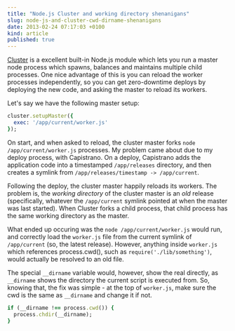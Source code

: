 ```yaml
---
title: "Node.js Cluster and working directory shenanigans"
slug: node-js-and-cluster-cwd-dirname-shenanigans
date: 2013-02-24 07:17:03 +0100
kind: article
published: true
---
```


[Cluster](http://nodejs.org/api/cluster.html) is a excellent built-in Node.js module which lets you run a master node process which spawns, balances and maintains multiple child processes. One nice advantage of this is you can reload the worker processes independently, so you can get zero-downtime deploys by deploying the new code, and asking the master to reload its workers.

Let's say we have the following master setup:

``` ruby
cluster.setupMaster({
  exec: '/app/current/worker.js'
});
```

On start, and when asked to reload, the cluster master forks `node /app/current/worker.js` processes. My problem came about due to my deploy process, with Capistrano. On a deploy, Capistrano adds the application code into a timestamped `/app/releases` directory, and then creates a symlink from `/app/releases/timestamp -> /app/current`.

Following the deploy, the cluster master happily reloads its workers. The problem is, the *working directory* of the cluster master is an *old* release (specifically, whatever the `/app/current` symlink pointed at when the master was last started). When Cluster forks a child process, that child process has the same working directory as the master.

What ended up occuring was the `node /app/current/worker.js` would run, and correctly load the `worker.js` file from the current symlink of `/app/current` (so, the latest release). However, anything inside `worker.js` which references process.cwd(), such as `require('./lib/something')`, would actually be resolved to an old file.

The special `__dirname` variable would, however, show the real directly, as `__dirname` shows the directory the current script is executed from. So, knowing that, the fix was simple - at the top of `worker.js`, make sure the cwd is the same as `__dirname` and change it if not.

``` ruby
if (__dirname !== process.cwd()) {
  process.chdir(__dirname);
}
```